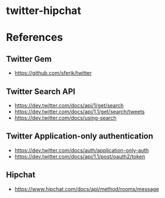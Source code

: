 twitter-hipchat
===============

# References


## Twitter Gem
- https://github.com/sferik/twitter

## Twitter Search API
- https://dev.twitter.com/docs/api/1/get/search
- https://dev.twitter.com/docs/api/1.1/get/search/tweets
- https://dev.twitter.com/docs/using-search

## Twitter Application-only authentication
- https://dev.twitter.com/docs/auth/application-only-auth
- https://dev.twitter.com/docs/api/1.1/post/oauth2/token

## Hipchat
- https://www.hipchat.com/docs/api/method/rooms/message
